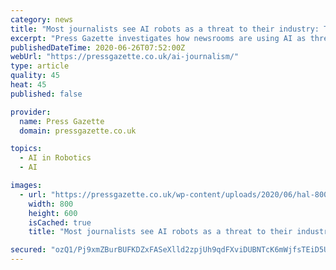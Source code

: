 ```yaml
---
category: news
title: "Most journalists see AI robots as a threat to their industry: This is why they are wrong"
excerpt: "Press Gazette investigates how newsrooms are using AI as three out of four journalists see robots as a threat."
publishedDateTime: 2020-06-26T07:52:00Z
webUrl: "https://pressgazette.co.uk/ai-journalism/"
type: article
quality: 45
heat: 45
published: false

provider:
  name: Press Gazette
  domain: pressgazette.co.uk

topics:
  - AI in Robotics
  - AI

images:
  - url: "https://pressgazette.co.uk/wp-content/uploads/2020/06/hal-800x600.jpg"
    width: 800
    height: 600
    isCached: true
    title: "Most journalists see AI robots as a threat to their industry: This is why they are wrong"

secured: "ozQ1/Pj9xmZBurBUFKDZxFASeXlld2zpjUh9qdFXviDUBNTcK6mWjfsTEiD5U7DEBR27AQdQDl0SCVZMr2XNpMOarG83lgErHV1yRPWbbcVdAFeITnHwDn7ZkyxN2bFSJ2JfuzSF9plHRRimYwdedDurL6gD6+laIZlzVTC2BnWG4RXep3Vz5ieh7AsHO+r6mZMp4sGqB7bqUfJXRoZW6Pdj6I/0Uay8xZ9x8WJfwopNCupZ1BlHX1RQREnWyKumf0Mn4jBIRmFUKKMmTkVbrbEusKyOiS1zPdujssRZ+XNaCavbvBnmPfTc2oY8BQBI9uut2ZpXA9YimqS5ZNK8Cg==;xfAH6Zb4gz19CX71ElfagA=="
---
```


